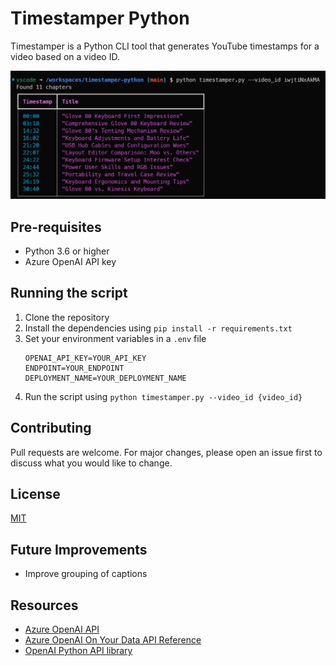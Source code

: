 # Timestamper Python

Timestamper is a Python CLI tool that generates YouTube timestamps for a video based on a video ID.

![demo](demo.png)

## Pre-requisites

- Python 3.6 or higher
- Azure OpenAI API key

## Running the script

1. Clone the repository
2. Install the dependencies using `pip install -r requirements.txt`
3. Set your environment variables in a `.env` file
    ```
    OPENAI_API_KEY=YOUR_API_KEY
    ENDPOINT=YOUR_ENDPOINT
    DEPLOYMENT_NAME=YOUR_DEPLOYMENT_NAME
    ```
4. Run the script using `python timestamper.py --video_id {video_id}`

## Contributing

Pull requests are welcome. For major changes, please open an issue first to discuss what you would like to change.

## License

[MIT](https://choosealicense.com/licenses/mit/)

## Future Improvements

- Improve grouping of captions

## Resources

- [Azure OpenAI API](https://www.microsoft.com/en-us/azure/openai)
- [Azure OpenAI On Your Data API Reference](https://learn.microsoft.com/en-us/azure/ai-services/openai/references/on-your-data?tabs=python)
- [OpenAI Python API library](https://github.com/openai/openai-python/blob/main/README.md)
